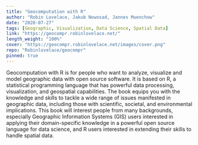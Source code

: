 ```yaml
---
title: "Geocomputation with R"
author: "Robin Lovelace, Jakub Nowosad, Jannes Muenchow"
date: "2020-07-27"
tags: [Geographic, Visualization, Data Science, Spatial Data]
link: "https://geocompr.robinlovelace.net/"
length_weight: "100%"
cover: "https://geocompr.robinlovelace.net/images/cover.png"
repo: "Robinlovelace/geocompr"
pinned: true
---
```


Geocomputation with R is for people who want to analyze, visualize and model geographic data with open source software. It is based on R, a statistical programming language that has powerful data processing, visualization, and geospatial capabilities. The book equips you with the knowledge and skills to tackle a wide range of issues manifested in geographic data, including those with scientific, societal, and environmental implications. This book will interest people from many backgrounds, especially Geographic Information Systems (GIS) users interested in applying their domain-specific knowledge in a powerful open source language for data science, and R users interested in extending their skills to handle spatial data.
